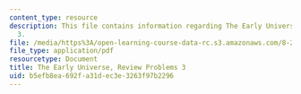 ```yaml
---
content_type: resource
description: This file contains information regarding The Early Universe, Review Problems
  3.
file: /media/https%3A/open-learning-course-data-rc.s3.amazonaws.com/8-286-the-early-universe-fall-2013/b5efb8ea692fa31dec3e3263f97b2296_MIT8_286F13_q3review.pdf
file_type: application/pdf
resourcetype: Document
title: The Early Universe, Review Problems 3
uid: b5efb8ea-692f-a31d-ec3e-3263f97b2296
---
```

